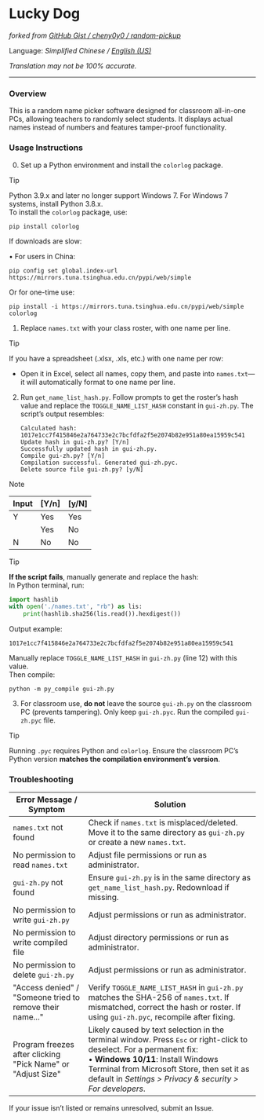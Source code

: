 # Lucky Dog

*forked from [GitHub Gist / cheny0y0 / random-pickup](https://gist.github.com/cheny0y0/27017ff4c86131e3f8df04b65d9752a3)*

Language: *Simplified Chinese / [English (US)](./README_en_US.md)*

*Translation may not be 100% accurate.*

***

### Overview  
This is a random name picker software designed for classroom all-in-one PCs, allowing teachers to randomly select students. It displays actual names instead of numbers and features tamper-proof functionality.

### Usage Instructions  

0. Set up a Python environment and install the `colorlog` package.  

> [!TIP]  
> Python 3.9.x and later no longer support Windows 7. For Windows 7 systems, install Python 3.8.x.  
> To install the `colorlog` package, use:  
> ```
> pip install colorlog
> ```  
> If downloads are slow:  
> 
> • For users in China:  
>   ```
>   pip config set global.index-url https://mirrors.tuna.tsinghua.edu.cn/pypi/web/simple
>   ```  
>   Or for one-time use:  
>   ```
>   pip install -i https://mirrors.tuna.tsinghua.edu.cn/pypi/web/simple colorlog
>   ```

1. Replace `names.txt` with your class roster, with one name per line.  

> [!TIP]  
> If you have a spreadsheet (.xlsx, .xls, etc.) with one name per row:  
> - Open it in Excel, select all names, copy them, and paste into `names.txt`—it will automatically format to one name per line.  

2. Run `get_name_list_hash.py`. Follow prompts to get the roster’s hash value and replace the `TOGGLE_NAME_LIST_HASH` constant in `gui-zh.py`. The script’s output resembles:  

   ```
   Calculated hash: 1017e1cc7f415846e2a764733e2c7bcfdfa2f5e2074b82e951a80ea15959c541  
   Update hash in gui-zh.py? [Y/n]  
   Successfully updated hash in gui-zh.py.  
   Compile gui-zh.py? [Y/n]      
   Compilation successful. Generated gui-zh.pyc.  
   Delete source file gui-zh.py? [y/N]  
   ```  

> [!NOTE]  
> |Input|[Y/n]|[y/N]|  
> |-|-|-|  
> |Y|Yes|Yes|  
> ||Yes|No|  
> |N|No|No|  

> [!TIP]  
> **If the script fails**, manually generate and replace the hash:  
> In Python terminal, run:  
> ```python  
> import hashlib  
> with open('./names.txt', "rb") as lis:  
>     print(hashlib.sha256(lis.read()).hexdigest())  
> ```  
> Output example:  
> ```  
> 1017e1cc7f415846e2a764733e2c7bcfdfa2f5e2074b82e951a80ea15959c541  
> ```  
> Manually replace `TOGGLE_NAME_LIST_HASH` in `gui-zh.py` (line 12) with this value.  
> Then compile:  
> ```  
> python -m py_compile gui-zh.py  
> ```  

3. For classroom use, **do not** leave the source `gui-zh.py` on the classroom PC (prevents tampering). Only keep `gui-zh.pyc`. Run the compiled `gui-zh.pyc` file.  

> [!TIP]  
> Running `.pyc` requires Python and `colorlog`. Ensure the classroom PC’s Python version **matches the compilation environment’s version**.  

### Troubleshooting  

| Error Message / Symptom | Solution |  
|-|-|  
| `names.txt` not found | Check if `names.txt` is misplaced/deleted. Move it to the same directory as `gui-zh.py` or create a new `names.txt`. |  
| No permission to read `names.txt` | Adjust file permissions or run as administrator. |  
| `gui-zh.py` not found | Ensure `gui-zh.py` is in the same directory as `get_name_list_hash.py`. Redownload if missing. |  
| No permission to write `gui-zh.py` | Adjust permissions or run as administrator. |  
| No permission to write compiled file | Adjust directory permissions or run as administrator. |  
| No permission to delete `gui-zh.py` | Adjust permissions or run as administrator. |  
| "Access denied" / "Someone tried to remove their name..." | Verify `TOGGLE_NAME_LIST_HASH` in `gui-zh.py` matches the SHA-256 of `names.txt`. If mismatched, correct the hash or roster. If using `gui-zh.pyc`, recompile after fixing. |  
| Program freezes after clicking "Pick Name" or "Adjust Size" | Likely caused by text selection in the terminal window. Press <kbd>Esc</kbd> or right-click to deselect. For a permanent fix: <br> • **Windows 10/11**: Install Windows Terminal from Microsoft Store, then set it as default in *Settings > Privacy & security > For developers*. |  

If your issue isn’t listed or remains unresolved, submit an Issue.  